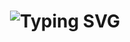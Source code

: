 <h1 align="center" href="https://git.io/typing-svg" ><img src="https://readme-typing-svg.herokuapp.com?font=Fira+Code&size=34&pause=1000&color=FFFFFF&center=true&width=1400&lines=I'm+Rizka+,+just+learning+to+code+to+expand+my+knowledge+!" alt="Typing SVG" align="center" /></h1>
